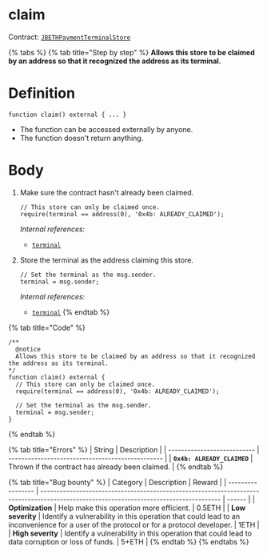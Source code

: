 # claim

Contract: [`JBETHPaymentTerminalStore`](broken-reference)​‌

{% tabs %}
{% tab title="Step by step" %}
**Allows this store to be claimed by an address so that it recognized the address as its terminal.**

# Definition

```solidity
function claim() external { ... }
```

* The function can be accessed externally by anyone.
* The function doesn't return anything.

# Body

1.  Make sure the contract hasn't already been claimed.

    ```solidity
    // This store can only be claimed once.
    require(terminal == address(0), '0x4b: ALREADY_CLAIMED');
    ```

    _Internal references:_

    * [`terminal`](../properties/terminal.md)
2.  Store the terminal as the address claiming this store.

    ```solidity
    // Set the terminal as the msg.sender.
    terminal = msg.sender;
    ```

    _Internal references:_

    * [`terminal`](../properties/terminal.md)
{% endtab %}

{% tab title="Code" %}
```solidity
/** 
  @notice
  Allows this store to be claimed by an address so that it recognized the address as its terminal.
*/
function claim() external {
  // This store can only be claimed once.
  require(terminal == address(0), '0x4b: ALREADY_CLAIMED');

  // Set the terminal as the msg.sender.
  terminal = msg.sender;
}
```
{% endtab %}

{% tab title="Errors" %}
| String                      | Description                                      |
| --------------------------- | ------------------------------------------------ |
| **`0x4b: ALREADY_CLAIMED`** | Thrown if the contract has already been claimed. |
{% endtab %}

{% tab title="Bug bounty" %}
| Category          | Description                                                                                                                            | Reward |
| ----------------- | -------------------------------------------------------------------------------------------------------------------------------------- | ------ |
| **Optimization**  | Help make this operation more efficient.                                                                                               | 0.5ETH |
| **Low severity**  | Identify a vulnerability in this operation that could lead to an inconvenience for a user of the protocol or for a protocol developer. | 1ETH   |
| **High severity** | Identify a vulnerability in this operation that could lead to data corruption or loss of funds.                                        | 5+ETH  |
{% endtab %}
{% endtabs %}
